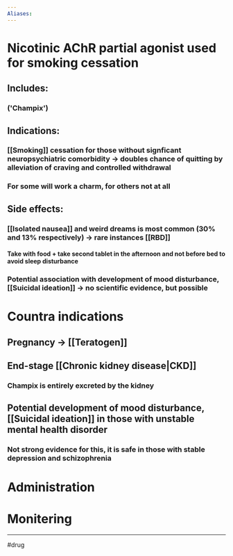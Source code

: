 ```yaml
---
Aliases:
---
```

# Nicotinic AChR partial agonist used for smoking cessation
## Includes:
### ('Champix')
## Indications:
### [[Smoking]] cessation for those without signficant neuropsychiatric comorbidity -> doubles chance of quitting by alleviation of craving and controlled withdrawal
### For some will work a charm, for others not at all
## Side effects:
### [[Isolated nausea]] and weird dreams is most common (30% and 13% respectively) -> rare instances [[RBD]]
#### Take with food + take second tablet in the afternoon and not before bed to avoid sleep disturbance
### Potential association with development of mood disturbance, [[Suicidal ideation]] -> no scientific evidence, but possible
# Countra indications
## Pregnancy -> [[Teratogen]]
## End-stage [[Chronic kidney disease|CKD]]
### Champix is entirely excreted by the kidney
## Potential development of mood disturbance, [[Suicidal ideation]] in those with unstable mental health disorder
### Not strong evidence for this, it is safe in those with stable depression and schizophrenia
# Administration 
# Monitering 

---
#drug 
